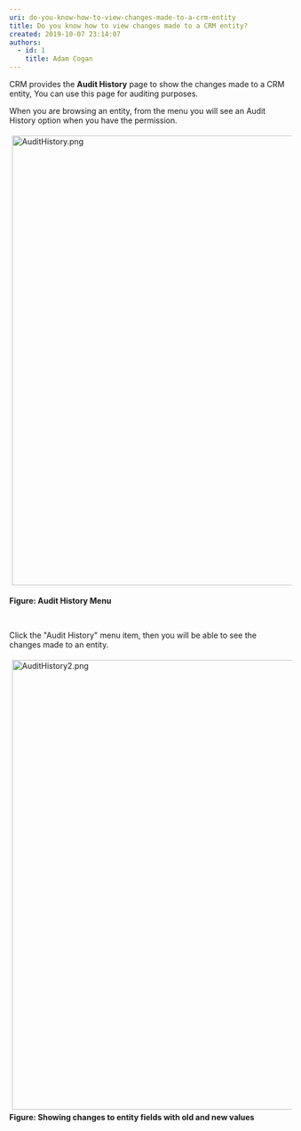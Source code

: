 ```yaml
---
uri: do-you-know-how-to-view-changes-made-to-a-crm-entity
title: Do you know how to view changes made to a CRM entity?
created: 2019-10-07 23:14:07
authors:
  - id: 1
    title: Adam Cogan
---
```





<span class='intro'> ​​CRM provides the <strong>Audit History</strong> page to show&#160;the changes made to a&#160;CRM entity, You can use this page for auditing purposes.&#160;<br> </span>

<p>When you are browsing an entity, from the menu you will see an Audit History option when you have the permission.&#160;<br></p><p><img src="/SiteAssets/do-you-know-how-to-view-changes-made-to-a-crm-entity/AuditHistory.png" alt="AuditHistory.png" style="margin&#58;5px;width&#58;808px;" /><br></p><p><strong>Figure&#58; Audit History Menu</strong><br></p><p><br></p><p>Click the &quot;Audit History&quot; menu item, then you will be able to see the changes made to an entity.<br></p><p><img src="/SiteAssets/do-you-know-how-to-view-changes-made-to-a-crm-entity/AuditHistory2.png" alt="AuditHistory2.png" style="margin&#58;5px;width&#58;808px;" /><br><strong>​​Figure&#58; Showing changes to entity&#160;fields&#160;with old and new values</strong><br></p><p><br></p>


